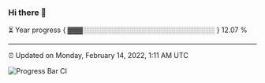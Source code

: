 ### Hi there 👋

⏳ Year progress { ▓▓▓░░░░░░░░░░░░░░░░░░░░░░░░░░░ } 12.07 %

---

⏰ Updated on Monday, February 14, 2022, 1:11 AM UTC

![Progress Bar CI](https://github.com/arthurbuhl/arthurbuhl/workflows/Progress%20Bar%20CI/badge.svg)

